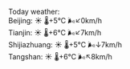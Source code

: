 Today weather:  
Beijing: ☀️ 🌡️+5°C 🌬️↙0km/h  
Tianjin: ☀️ 🌡️+6°C 🌬️↙7km/h  
Shijiazhuang: ☀️ 🌡️+5°C 🌬️↓7km/h  
Tangshan: ☀️ 🌡️+6°C 🌬️↖8km/h  
